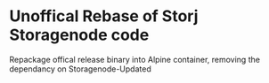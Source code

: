 # Unoffical Rebase of Storj Storagenode code

Repackage offical release binary into Alpine container, removing the dependancy on Storagenode-Updated
